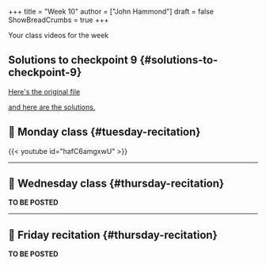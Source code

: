 +++
title = "Week 10"
author = ["John Hammond"]
draft = false
ShowBreadCrumbs = true
+++

Your class videos for the week
<!--more-->


## Solutions to checkpoint 9 {#solutions-to-checkpoint-9}

[Here's the original file](https://nextcloud.math.wichita.edu/index.php/s/a9KcCzSbS7Wke6w)

[and here are the solutions.](https://nextcloud.math.wichita.edu/index.php/s/6S4an8XGMZCL4Qs)


## 🎥 Monday class {#tuesday-recitation}

{{< youtube id="hafC6amgxwU" >}}

---


## 🎥 Wednesday class {#thursday-recitation}

**TO BE POSTED**

---


## 🎥 Friday recitation {#thursday-recitation}

**TO BE POSTED**
